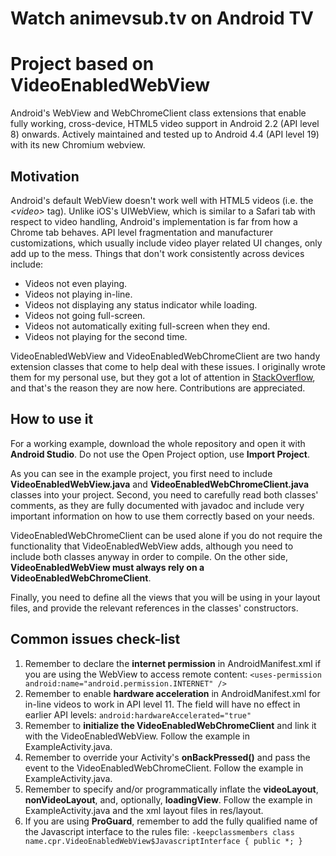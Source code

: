 # Watch animevsub.tv on Android TV



Project based on VideoEnabledWebView
===================

Android's WebView and WebChromeClient class extensions that enable fully working, cross-device, HTML5 video support in Android 2.2 (API level 8) onwards. Actively maintained and tested up to Android 4.4 (API level 19) with its new Chromium webview.

Motivation
----------

Android's default WebView doesn't work well with HTML5 videos (i.e. the _&lt;video&gt;_ tag). Unlike iOS's UIWebView, which is similar to a Safari tab with respect to video handling, Android's implementation is far from how a Chrome tab behaves. API level fragmentation and manufacturer customizations, which usually include video player related UI changes, only add up to the mess. Things that don't work consistently across devices include:
- Videos not even playing.
- Videos not playing in-line.
- Videos not displaying any status indicator while loading.
- Videos not going full-screen.
- Videos not automatically exiting full-screen when they end.
- Videos not playing for the second time.

VideoEnabledWebView and VideoEnabledWebChromeClient are two handy extension classes that come to help deal with these issues. I originally wrote them for my personal use, but they got a lot of attention in [StackOverflow](http://stackoverflow.com/a/16179544/423171), and that's the reason they are now here. Contributions are appreciated.

How to use it
-------------

For a working example, download the whole repository and open it with __Android Studio__. Do not use the Open Project option, use __Import Project__.

As you can see in the example project, you first need to include __VideoEnabledWebView.java__ and __VideoEnabledWebChromeClient.java__ classes into your project. Second, you need to carefully read both classes' comments, as they are fully documented with javadoc and include very important information on how to use them correctly based on your needs.

VideoEnabledWebChromeClient can be used alone if you do not require the functionality that VideoEnabledWebView adds, although you need to include both classes anyway in order to compile. On the other side, __VideoEnabledWebView must always rely on a VideoEnabledWebChromeClient__.

Finally, you need to define all the views that you will be using in your layout files, and provide the relevant references in the classes' constructors.

Common issues check-list
------------------------

1. Remember to declare the __internet permission__ in AndroidManifest.xml if you are using the WebView to access remote content: `<uses-permission android:name="android.permission.INTERNET" />`
2. Remember to enable __hardware acceleration__ in AndroidManifest.xml for in-line videos to work in API level 11. The field will have no effect in earlier API levels: `android:hardwareAccelerated="true"`
3. Remember to __initialize the VideoEnabledWebChromeClient__ and link it with the VideoEnabledWebView. Follow the example in ExampleActivity.java.
4. Remember to override your Activity's __onBackPressed()__ and pass the event to the VideoEnabledWebChromeClient. Follow the example in ExampleActivity.java. 
5. Remember to specify and/or programmatically inflate the __videoLayout__, __nonVideoLayout__, and, optionally, __loadingView__. Follow the example in ExampleActivity.java and the xml layout files in res/layout.
6. If you are using __ProGuard__, remember to add the fully qualified name of the Javascript interface to the rules file: `-keepclassmembers class name.cpr.VideoEnabledWebView$JavascriptInterface { public *; }`
